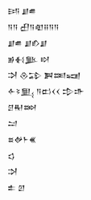 <div class='block'>
<div class='line'>𒅀 𒋗𒌑</div>
<div class='line'>𒀀𒀀 𒌷𒀀𒊏𒍝𒀀𒀀</div>
<div class='line'>𒋗𒌑 𒋗𒁓𒋗</div>
<div class='line'>𒂊𒈬𒆥 𒊭</div>
<div class='line'>𒋫 𒊮𒁉 𒀉𒌅𒍢</div>
<div class='line'>𒅆𒂟𒅅 𒀀𒆗𒌋𒌋 𒄠𒈥</div>
<div class='line'>𒆪𒊑𒇷</div>
<div class='line'>𒁺</div>
<div class='line'>𒊺𒉻𒈨𒌍</div>
<div class='line'>𒌓</div>
<div class='line'>𒋫</div>
<div class='line'>𒉺 𒇻</div>
</div>